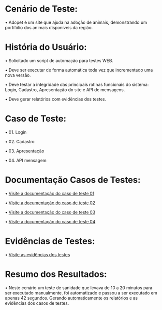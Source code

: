 # Cenário de Teste:
• Adopet é um site que ajuda na adoção de animais, demonstrando um portifólio dos animais disponíveis da região. 

# História do Usuário:
• Solicitado um script de automação para testes WEB.

• Deve ser executar de forma automática toda vez que incrementado uma nova versão.

• Deve testar a integridade das principais rotinas funcionais do sistema: Login, Cadastro, Apresentação do site e API de mensagens.

• Deve gerar relatórios com evidências dos testes.

# Caso de Teste:

• 01. Login

• 02. Cadastro

• 03. Apresentação

• 04. API mensagem

# Documentação Casos de Testes:

• [Visite a documentação do caso de teste 01](https://github.com/Rodrigofarnum/WEB_Automation_Adopet/blob/master/cypress/results/Caso%20de%20Teste/Caso%20de%20Teste%2001_Login.pdf)

• [Visite a documentação do caso de teste 02](https://github.com/Rodrigofarnum/WEB_Automation_Adopet/blob/master/cypress/results/Caso%20de%20Teste/Caso%20de%20Teste%2002%20_Cadastro.pdf)

• [Visite a documentação do caso de teste 03](https://github.com/Rodrigofarnum/WEB_Automation_Adopet/blob/master/cypress/results/Caso%20de%20Teste/Caso%20de%20Teste%2003%20_Apresenta%C3%A7%C3%A3o.pdf)

• [Visite a documentação do caso de teste 04](https://github.com/Rodrigofarnum/WEB_Automation_Adopet/blob/master/cypress/results/Caso%20de%20Teste/Caso%20de%20Teste%2004%20-_API_mensagens.pdf)


# Evidências de Testes:

• [Visite as evidências dos testes](https://github.com/Rodrigofarnum/WEB_Automation_Adopet/tree/master/cypress/results)

# Resumo dos Resultados:

• Neste cenário um teste de sanidade que levava de 10 a 20 minutos para ser executado manualmente, foi automatizado e passou a ser executado em apenas 42 segundos. Gerando automaticamente os relatórios e as evidências dos casos de testes. 

